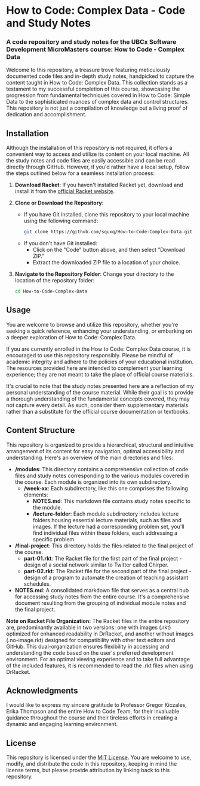 # How to Code: Complex Data - Code and Study Notes

### A code repository and study notes for the UBCx Software Development MicroMasters course: How to Code - Complex Data

Welcome to this repository, a treasure trove featuring meticulously documented code files and in-depth study notes, handpicked to capture the content taught in How to Code: Complex Data. This collection stands as a testament to my successful completion of this course, showcasing the progression from fundamental techniques covered in How to Code: Simple Data to the sophisticated nuances of complex data and control structures. This repository is not just a compilation of knowledge but a living proof of dedication and accomplishment.

## Installation

Although the installation of this repository is not required, it offers a convenient way to access and utilize its content on your local machine. All the study notes and code files are easily accessible and can be read directly through GitHub. However, if you'd rather have a local setup, follow the steps outlined below for a seamless installation process:

1. **Download Racket**:
If you haven't installed Racket yet, download and install it from the [official Racket website](https://download.racket-lang.org/).
2. **Clone or Download the Repository**:
   - If you have Git installed, clone this repository to your local machine using the following command:
     ```bash
     git clone https://github.com/squxq/How-to-Code-Complex-Data.git
     ```
   - If you don't have Git installed:
     - Click on the "Code" button above, and then select "Download ZIP."
     - Extract the downloaded ZIP file to a location of your choice.

3. **Navigate to the Repository Folder**:
   Change your directory to the location of the repository folder:
   ```bash
   cd How-to-Code-Complex-Data
   ```

## Usage

You are welcome to browse and utilize this repository, whether you're seeking a quick reference, enhancing your understanding, or embarking on a deeper exploration of How to Code: Complex Data.

If you are currently enrolled in the How to Code: Complex Data course, it is encouraged to use this repository responsibly. Please be mindful of academic integrity and adhere to the policies of your educational institution. The resources provided here are intended to complement your learning experience; they are not meant to take the place of official course materials.

It's crucial to note that the study notes presented here are a reflection of my personal understanding of the course material. While their goal is to provide a thorough understanding of the fundamental concepts covered, they may not capture every detail. As such, consider them supplementary materials rather than a substitute for the official course documentation or textbooks.

## Content Structure

This repository is organized to provide a hierarchical, structural and intuitive arrangement of its content for easy navigation, optimal accessibility and understanding. Here's an overview of the main directories and files:

- **/modules**: This directory contains a comprehensive collection of code files and study notes corresponding to the various modules covered in the course. Each module is organized into its own subdirectory.
  - **/week-xx**: Each subdirectory, like this one comprises the following elements:
    - **NOTES.md**: This markdown file contains study notes specific to the module.
    - **/lecture-folder**: Each module subdirectory includes lecture folders housing essential lecture materials, such as files and images. If the lecture had a corresponding problem set, you'll find individual files within these folders, each addressing a specific problem.
- **/final-project**: This directory holds the files related to the final project of the course.
  - **part-01.rkt**: The Racket file for the first part of the final project - design of a social network similar to Twitter called Chirper.
  - **part-02.rkt**: The Racket file for the second part of the final project - design of a program to automate the creation of teaching assistant schedules.
- **NOTES.md**: A consolidated markdown file that serves as a central hub for accessing study notes from the entire course. It's a comprehensive document resulting from the grouping of individual module notes and the final project.

**Note on Racket File Organization:**
The Racket files in the entire repository are, predominantly available in two versions: one with images (.rkt) optimized for enhanced readability in DrRacket, and another without images (.no-image.rkt) designed for compatibility with other text editors and GitHub. This dual-organization ensures flexibility in accessing and understanding the code based on the user's preferred development environment. For an optimal viewing experience and to take full advantage of the included features, it is recommended to read the .rkt files when using DrRacket.

## Acknowledgments

I would like to express my sincere gratitude to Professor Gregor Kiczales, Erika Thompson and the entire How to Code Team, for their invaluable guidance throughout the course and their tireless efforts in creating a dynamic and engaging learning environment.

## License

This repository is licensed under the [MIT License](./LICENSE). You are welcome to use, modify, and distribute the code in this repository, keeping in mind the license terms, but please provide attribution by linking back to this repository.
